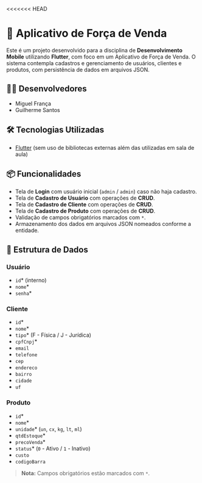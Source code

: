 <<<<<<< HEAD
# 📱 Aplicativo de Força de Venda

Este é um projeto desenvolvido para a disciplina de **Desenvolvimento Mobile** utilizando **Flutter**, com foco em um Aplicativo de Força de Venda. O sistema contempla cadastros e gerenciamento de usuários, clientes e produtos, com persistência de dados em arquivos JSON.

## 👨‍💻 Desenvolvedores

- Miguel França
- Guilherme Santos

## 🛠️ Tecnologias Utilizadas

- [Flutter](https://flutter.dev/) (sem uso de bibliotecas externas além das utilizadas em sala de aula)

## 📦 Funcionalidades

- Tela de **Login** com usuário inicial (`admin` / `admin`) caso não haja cadastro.
- Tela de **Cadastro de Usuário** com operações de **CRUD**.
- Tela de **Cadastro de Cliente** com operações de **CRUD**.
- Tela de **Cadastro de Produto** com operações de **CRUD**.
- Validação de campos obrigatórios marcados com `*`.
- Armazenamento dos dados em arquivos JSON nomeados conforme a entidade.

## 🧾 Estrutura de Dados

### Usuário
- `id`* (interno)
- `nome`*
- `senha`*

### Cliente
- `id`*
- `nome`*
- `tipo`* (F - Física / J - Jurídica)
- `cpfCnpj`*
- `email`
- `telefone`
- `cep`
- `endereco`
- `bairro`
- `cidade`
- `uf`

### Produto
- `id`*
- `nome`*
- `unidade`* (`un`, `cx`, `kg`, `lt`, `ml`)
- `qtdEstoque`*
- `precoVenda`*
- `status`* (`0` - Ativo / `1` - Inativo)
- `custo`
- `codigoBarra`

> **Nota:** Campos obrigatórios estão marcados com `*`.



